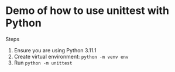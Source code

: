# Demo of how to use unittest with Python

Steps

 1. Ensure you are using Python 3.11.1
 2. Create virtual environment: `python -m venv env`
 3. Run `python -m unittest`
